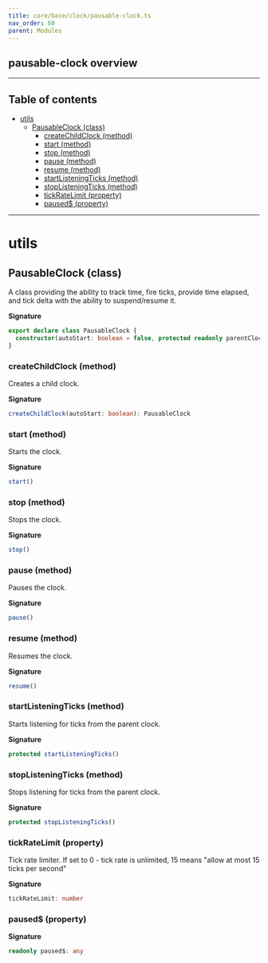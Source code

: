 ```yaml
---
title: core/base/clock/pausable-clock.ts
nav_order: 60
parent: Modules
---
```


## pausable-clock overview

---

<h2 class="text-delta">Table of contents</h2>

- [utils](#utils)
  - [PausableClock (class)](#pausableclock-class)
    - [createChildClock (method)](#createchildclock-method)
    - [start (method)](#start-method)
    - [stop (method)](#stop-method)
    - [pause (method)](#pause-method)
    - [resume (method)](#resume-method)
    - [startListeningTicks (method)](#startlisteningticks-method)
    - [stopListeningTicks (method)](#stoplisteningticks-method)
    - [tickRateLimit (property)](#tickratelimit-property)
    - [paused$ (property)](#paused-property)

---

# utils

## PausableClock (class)

A class providing the ability to track time, fire ticks, provide time elapsed, and tick delta with the ability to suspend/resume it.

**Signature**

```ts
export declare class PausableClock {
  constructor(autoStart: boolean = false, protected readonly parentClock: IClock = GgGlobalClock.instance)
}
```

### createChildClock (method)

Creates a child clock.

**Signature**

```ts
createChildClock(autoStart: boolean): PausableClock
```

### start (method)

Starts the clock.

**Signature**

```ts
start()
```

### stop (method)

Stops the clock.

**Signature**

```ts
stop()
```

### pause (method)

Pauses the clock.

**Signature**

```ts
pause()
```

### resume (method)

Resumes the clock.

**Signature**

```ts
resume()
```

### startListeningTicks (method)

Starts listening for ticks from the parent clock.

**Signature**

```ts
protected startListeningTicks()
```

### stopListeningTicks (method)

Stops listening for ticks from the parent clock.

**Signature**

```ts
protected stopListeningTicks()
```

### tickRateLimit (property)

Tick rate limiter. If set to 0 - tick rate is unlimited, 15 means "allow at most 15 ticks per second"

**Signature**

```ts
tickRateLimit: number
```

### paused$ (property)

**Signature**

```ts
readonly paused$: any
```
